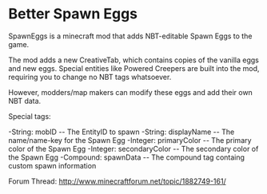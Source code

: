Better Spawn Eggs
=================

SpawnEggs is a minecraft mod that adds NBT-editable Spawn Eggs to the game.

The mod adds a new CreativeTab, which contains copies of the vanilla eggs
and new eggs. Special entities like Powered Creepers are built into the mod,
requiring you to change no NBT tags whatsoever. 

However, modders/map makers can modify these eggs and add their own NBT data.

Special tags:

-String: mobID -- The EntityID to spawn
-String: displayName -- The name/name-key for the Spawn Egg
-Integer: primaryColor -- The primary color of the Spawn Egg
-Integer: secondaryColor -- The secondary color of the Spawn Egg
-Compound: spawnData -- The compound tag containg custom spawn information

Forum Thread: http://www.minecraftforum.net/topic/1882749-161/